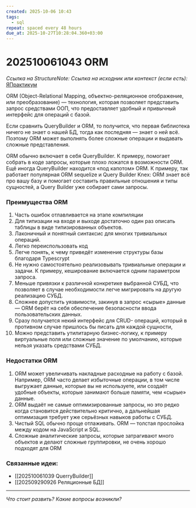 ```yaml
---
created: 2025-10-06 10:43
tags:
  - sql
repeat: spaced every 48 hours
due_at: 2025-10-27T10:28:04.360+03:00
---
```

# 202510061043 ORM

*Ссылка на StructureNote:*
*Ссылка на исходник или контекст (если есть):* [ЯПрактикум](https://practicum.yandex.ru/learn/backend-nodejs/courses/a4214ab0-2146-4152-b90e-651bf4c7ca5e/sprints/564244/topics/104f2765-a9c9-4617-8a5e-f21b675cf9b3/lessons/644c234a-8d5f-41f7-bdf4-af478459cce3/)

ORM (Object-Relational Mapping, объектно-реляционное отображение, или преобразование) — технология, которая позволяет представить запрос средствами ООП, что предоставляет удобный и привычный интерфейс для операций с базой.

Если сравнить QueryBuilder и ORM, то получится, что первая библиотека ничего не знает о нашей БД, тогда как последняя — знает о ней всё. Поэтому ORM может выполнять более сложные операции и выдавать сложные представления.

ORM обычно включает в себя QueryBuilder. К примеру, помогает собрать в коде запросы, которые плохо ложатся в возможности ORM. Ещё иногда QueryBuilder находится «под капотом» ORM. К примеру, так работает популярная ORM sequelize и Query Builder Knex: ORM знает всё про вашу базу и помогает составить правильные отношения и типы сущностей, а Query Builder уже собирает сами запросы.

### Преимущества ORM

1) Часть ошибок отлавливается на этапе компиляции
2) Для типизации на входе и выходе достаточно один раз описать таблицы в виде типизированных объектов.
3) Лаконичный и понятный синтаксис для многих тривиальных операций.
4) Легко переиспользовать код
5) Легче понять, к чему приведёт изменение структуры базы благодаря Typescrypt
6) Не нужно самостоятельно реализовывать тривиальные операции и задачи. К примеру, кеширование включается одним параметром запроса.
7) Меньше привязки к различной конкретике выбранной СУБД, что позволяет в случае необходимости легче мигрировать на другую реализацию СУБД.
8) Сложнее допустить уязвимости, закинув в запрос «сырые» данные — ORM берёт на себя обеспечение безопасности ввода пользовательских данных.
9) Сразу получается некий интерфейс для CRUD- операций, который в противном случае пришлось бы писать для каждой сущности,
10) Можно представить утилитарную бизнес-логику, к примеру виртуальные поля или сложные значение по умолчанию, которые нельзя указать средствами СУБД.

### Недостатки ORM

1) ORM может увеличивать накладные расходные на работу с базой. Например, ORM часто делает избыточные операции, в том числе выгружает данные, которые вы не используете, или создаёт удобные объекты, которые занимают больше памяти, чем «сырые» данные.
2) ORM выдаёт не самые оптимизированные запросы, но это редко когда становится действительно критично, а дальнейшая оптимизация требует уже серьёзных навыков работы с СУБД.
3) Чистый SQL обычно проще отлаживать. ORM — толстая прослойка между кодом на JavaScript и SQL.
4) Сложные аналитические запросы, которые затрагивают много объектов и делают сложные группировки, не очень хорошо подходят для ORM

### Связанные идеи:

* [[202510061039 QuerryBuilder]]
* [[202509290926 Реляционные БД]]

---

*Что стоит развить? Какие вопросы возникли?*
